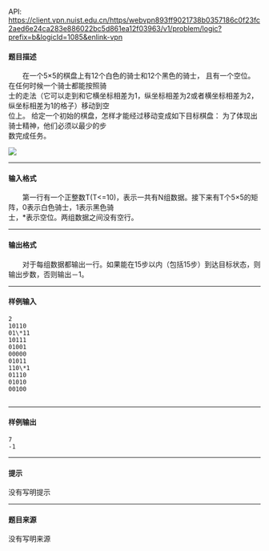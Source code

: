API: https://client.vpn.nuist.edu.cn/https/webvpn893ff9021738b0357186c0f23fc2aed6e24ca283e886022bc5d861ea12f03963/v1/problem/logic?prefix=b&logicId=1085&enlink-vpn

#### 题目描述

　　在一个5×5的棋盘上有12个白色的骑士和12个黑色的骑士， 且有一个空位。在任何时候一个骑士都能按照骑  
士的走法（它可以走到和它横坐标相差为1，纵坐标相差为2或者横坐标相差为2，纵坐标相差为1的格子）移动到空  
位上。 给定一个初始的棋盘，怎样才能经过移动变成如下目标棋盘： 为了体现出骑士精神，他们必须以最少的步  
数完成任务。  

![](../file/1085_0.jpg)

---

#### 输入格式

　　第一行有一个正整数T(T<=10)，表示一共有N组数据。接下来有T个5×5的矩阵，0表示白色骑士，1表示黑色骑  
士，\*表示空位。两组数据之间没有空行。

---

#### 输出格式

　　对于每组数据都输出一行。如果能在15步以内（包括15步）到达目标状态，则输出步数，否则输出－1。

---

#### 样例输入
```
2
10110
01\*11
10111
01001
00000
01011
110\*1
01110
01010
00100


```

---

#### 样例输出
```
7
-1

```

---

#### 提示

没有写明提示

---

#### 题目来源

没有写明来源